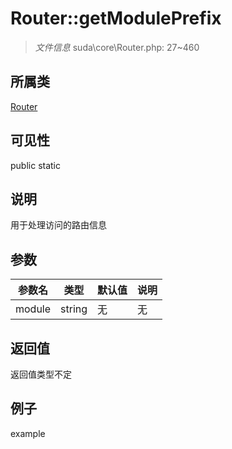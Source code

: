 # Router::getModulePrefix



> *文件信息* suda\core\Router.php: 27~460

## 所属类 

[Router](../Router.md)

## 可见性

 public static

## 说明

用于处理访问的路由信息


## 参数


| 参数名 | 类型 | 默认值 | 说明 |
|--------|-----|-------|-------|
| module |  string | 无 | 无 |



## 返回值

返回值类型不定


## 例子

example